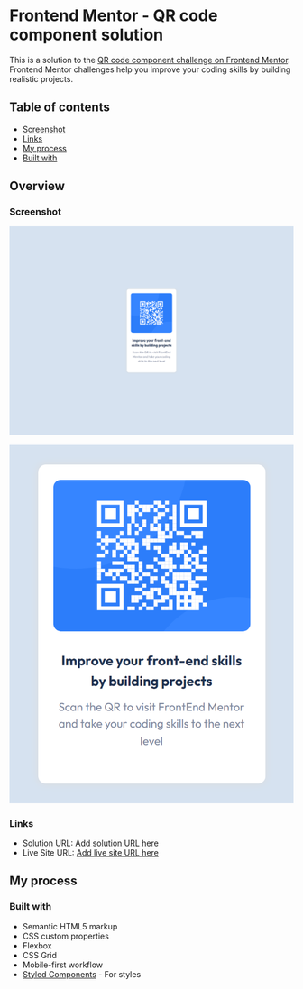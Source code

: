 # Frontend Mentor - QR code component solution

This is a solution to the [QR code component challenge on Frontend Mentor](https://www.frontendmentor.io/challenges/qr-code-component-iux_sIO_H). Frontend Mentor challenges help you improve your coding skills by building realistic projects. 

## Table of contents

  - [Screenshot](#screenshot)
  - [Links](#links)
  - [My process](#my-process)
  - [Built with](#built-with)

## Overview

### Screenshot

![Desktop Image: 1440px](https://github.com/makumi10/Mobile-first-solution-using-CSS-Grid-and-Flexbox/blob/main/Screenshot%201440px.png)

![Mobile Image 375px](https://github.com/makumi10/Mobile-first-solution-using-CSS-Grid-and-Flexbox/blob/main/Screenshot%20375.png)


### Links

- Solution URL: [Add solution URL here](https://your-solution-url.com)
- Live Site URL: [Add live site URL here](https://your-live-site-url.com)

## My process

### Built with

- Semantic HTML5 markup
- CSS custom properties
- Flexbox
- CSS Grid
- Mobile-first workflow
- [Styled Components](https://styled-components.com/) - For styles
